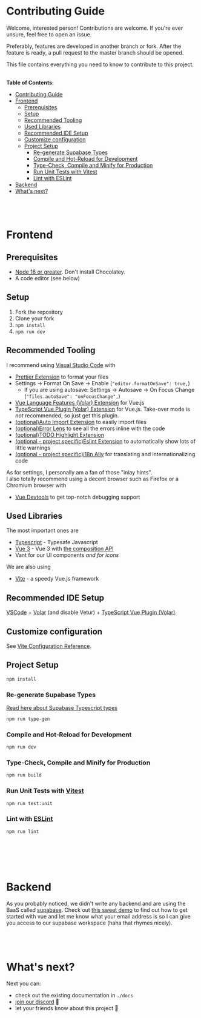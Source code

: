 # Contributing Guide
Welcome, interested person! Contributions are welcome. If you're ever unsure, feel free to open an issue.

Preferably, features are developed in another branch or fork. After the feature is ready, a pull request to the master branch should be opened.

This file contains everything you need to know to contribute to this project.
<br><br>

**Table of Contents:**
- [Contributing Guide](#contributing-guide)
- [Frontend](#frontend)
  - [Prerequisites](#prerequisites)
  - [Setup](#setup)
  - [Recommended Tooling](#recommended-tooling)
  - [Used Libraries](#used-libraries)
  - [Recommended IDE Setup](#recommended-ide-setup)
  - [Customize configuration](#customize-configuration)
  - [Project Setup](#project-setup)
    - [Re-generate Supabase Types](#re-generate-supabase-types)
    - [Compile and Hot-Reload for Development](#compile-and-hot-reload-for-development)
    - [Type-Check, Compile and Minify for Production](#type-check-compile-and-minify-for-production)
    - [Run Unit Tests with Vitest](#run-unit-tests-with-vitest)
    - [Lint with ESLint](#lint-with-eslint)
- [Backend](#backend)
- [What's next?](#whats-next)
<br><br><br><br>

# Frontend
## Prerequisites
- [Node 16 or greater](https://nodejs.org/en/). Don't install Chocolatey.
- A code editor (see below)

## Setup
1. Fork the repository
2. Clone your fork
3. `npm install`
4. `npm run dev`

## Recommended Tooling
I recommend using [Visual Studio Code](https://code.visualstudio.com/) with
- [Prettier Extension](https://marketplace.visualstudio.com/items?itemName=esbenp.prettier-vscode) to format your files
- Settings &rarr; Format On Save &rarr; Enable (`"editor.formatOnSave": true,`)
  - If you are using autosave: Settings &rarr; Autosave &rarr; On Focus Change (`"files.autoSave": "onFocusChange",`)
- [Vue Language Features (Volar) Extension](https://marketplace.visualstudio.com/items?itemName=Vue.volar) for Vue.js
- [TypeScript Vue Plugin (Volar) Extension](https://marketplace.visualstudio.com/items?itemName=Vue.vscode-typescript-vue-plugin) for Vue.js. Take-over mode is *not* recommended, so just get this plugin.
- [(optional)Auto Import Extension](https://marketplace.visualstudio.com/items?itemName=steoates.autoimport) to easily import files
- [(optional)Error Lens](https://marketplace.visualstudio.com/items?itemName=usernamehw.errorlens) to see all the errors inline with the code
- [(optional)TODO Highlight Extension](https://marketplace.visualstudio.com/items?itemName=wayou.vscode-todo-highlight)
- [(optional - project specific)Eslint Extension](https://marketplace.visualstudio.com/items?itemName=dbaeumer.vscode-eslint) to automatically show lots of little warnings
- [(optional - project specific)i18n Ally](https://marketplace.visualstudio.com/items?itemName=Lokalise.i18n-ally) for translating and internationalizing code

As for settings, I personally am a fan of those "inlay hints". <br>
I also totally recommend using a decent browser such as Firefox or a Chromium browser with
- [Vue Devtools](https://devtools.vuejs.org/) to get top-notch debugging support

## Used Libraries
The most important ones are
- [Typescript](https://www.typescriptlang.org/) - Typesafe Javascript
- [Vue 3](https://github.com/vuejs/vue-next/) - Vue 3 with [the composition API](https://vuejs.org/guide/extras/composition-api-faq.html#what-is-composition-api)
- Vant for our UI components *and for icons*

We are also using
- [Vite](https://github.com/vuejs/vite) - a speedy Vue.js framework

## Recommended IDE Setup
[VSCode](https://code.visualstudio.com/) + [Volar](https://marketplace.visualstudio.com/items?itemName=Vue.volar) (and disable Vetur) + [TypeScript Vue Plugin (Volar)](https://marketplace.visualstudio.com/items?itemName=Vue.vscode-typescript-vue-plugin).

## Customize configuration
See [Vite Configuration Reference](https://vitejs.dev/config/).

## Project Setup

```sh
npm install
```

### Re-generate Supabase Types
[Read here about Supabase Typescript types](https://supabase.com/docs/guides/api/generating-types)
```sh
npm run type-gen
```

### Compile and Hot-Reload for Development
```sh
npm run dev
```

### Type-Check, Compile and Minify for Production
```sh
npm run build
```

### Run Unit Tests with [Vitest](https://vitest.dev/)
```sh
npm run test:unit
```

### Lint with [ESLint](https://eslint.org/)

```sh
npm run lint
```
<br><br><br><br>

# Backend
As you probably noticed, we didn't write any backend and are using the BaaS called [supabase](https://supabase.com/).
Check out [this sweet demo](https://supabase.com/docs/guides/with-vue-3) to find out how to get started with vue and let me know what your email address is so I can give you access to our supabase workspace (haha that rhymes nicely).
<br><br><br><br>

# What's next?
Next you can:
- check out the existing documentation in `./docs`
- [join our discord](https://discord.gg/tFf2RkTg) 🙌
- let your friends know about this project 🤝
